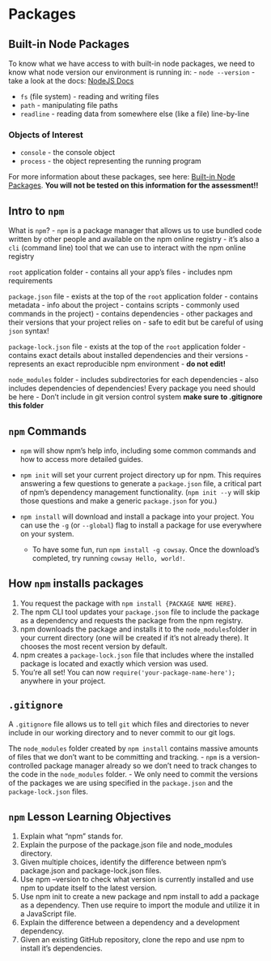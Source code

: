 Packages
========

Built-in Node Packages
----------------------

To know what we have access to with built-in node packages, we need to know what node version our environment is running in: - `node --version` - take a look at the docs: [NodeJS Docs](https://nodejs.org/en/docs/)

-   `fs` (file system) - reading and writing files
-   `path` - manipulating file paths
-   `readline` - reading data from somewhere else (like a file) line-by-line

### Objects of Interest

-   `console` - the console object
-   `process` - the object representing the running program

For more information about these packages, see here: [Built-in Node Packages](./built-in-node-packages.md). **You will not be tested on this information for the assessment!!**

Intro to `npm`
--------------

What is `npm`? - `npm` is a package manager that allows us to use bundled code written by other people and available on the npm online registry - it’s also a `cli` (command line) tool that we can use to interact with the npm online registry

`root` application folder - contains all your app’s files - includes npm requirements

`package.json` file - exists at the top of the `root` application folder - contains metadata - info about the project - contains scripts - commonly used commands in the project) - contains dependencies - other packages and their versions that your project relies on - safe to edit but be careful of using `json` syntax!

`package-lock.json` file - exists at the top of the `root` application folder - contains exact details about installed dependencies and their versions - represents an exact reproducible npm environment - **do not edit!**

`node_modules` folder - includes subdirectories for each dependencies - also includes dependencies of dependencies! Every package you need should be here - Don’t include in git version control system **make sure to .gitignore this folder**

`npm` Commands
--------------

-   `npm` will show npm’s help info, including some common commands and how to access more detailed guides.

-   `npm init` will set your current project directory up for npm. This requires answering a few questions to generate a `package.json` file, a critical part of npm’s dependency management functionality. (`npm init --y` will skip those questions and make a generic `package.json` for you.)

-   `npm install` will download and install a package into your project. You can use the `-g` (or `--global`) flag to install a package for use everywhere on your system.
    -   To have some fun, run `npm install -g cowsay`. Once the download’s completed, try running `cowsay Hello, world!`.

How `npm` installs packages
---------------------------

1.  You request the package with `npm install {PACKAGE NAME HERE}`.
2.  The npm CLI tool updates your `package.json` file to include the package as a dependency and requests the package from the npm registry.
3.  npm downloads the package and installs it to the `node_modules`folder in your current directory (one will be created if it’s not already there). It chooses the most recent version by default.
4.  npm creates a `package-lock.json` file that includes where the installed package is located and exactly which version was used.
5.  You’re all set! You can now `require('your-package-name-here');` anywhere in your project.

`.gitignore`
------------

A `.gitignore` file allows us to tell `git` which files and directories to never include in our working directory and to never commit to our git logs.

The `node_modules` folder created by `npm install` contains massive amounts of files that we don’t want to be committing and tracking. - `npm` is a version-controlled package manager already so we don’t need to track changes to the code in the `node_modules` folder. - We only need to commit the versions of the packages we are using specified in the `package.json` and the `package-lock.json` files.

`npm` Lesson Learning Objectives
--------------------------------

1.  Explain what “npm” stands for.
2.  Explain the purpose of the package.json file and node\_modules directory.
3.  Given multiple choices, identify the difference between npm’s package.json and package-lock.json files.
4.  Use npm –version to check what version is currently installed and use npm to update itself to the latest version.
5.  Use npm init to create a new package and npm install to add a package as a dependency. Then use require to import the module and utilize it in a JavaScript file.
6.  Explain the difference between a dependency and a development dependency.
7.  Given an existing GitHub repository, clone the repo and use npm to install it’s dependencies.
